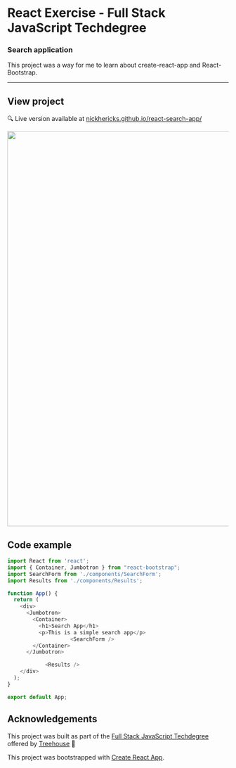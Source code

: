 # React Exercise - Full Stack JavaScript Techdegree

### Search application
This project was a way for me to learn about create-react-app and React-Bootstrap.

***

## View project
:mag: Live version available at [nickhericks.github.io/react-search-app/](https://nickhericks.github.io/react-search-app/)

<img src="https://res.cloudinary.com/dtqevfsxh/image/upload/v1565075434/portfolio/searchapp.png" width="899px">

<!-- ## Project objective -->
<!-- To complete this project I created JavaScript classes (Game, Board, Space, Player, Token) to organize the code. Each class, with its constructor function, methods, getters and setters is in its own .js file, and the app.js file handles the interaction with DOM elements. -->
<!-- 
## Techniques and concepts
- Express web framework -->

## Code example
```javascript
import React from 'react';
import { Container, Jumbotron } from "react-bootstrap";
import SearchForm from './components/SearchForm';
import Results from './components/Results';

function App() {
  return (
    <div>
      <Jumbotron>
        <Container>
          <h1>Search App</h1>
          <p>This is a simple search app</p>
					<SearchForm />
        </Container>
      </Jumbotron>

			<Results />
    </div>
  );
}

export default App;
```

## Acknowledgements
This project was built as part of the [Full Stack JavaScript Techdegree](https://join.teamtreehouse.com/techdegree/) offered by [Treehouse](https://teamtreehouse.com) :raised_hands:

This project was bootstrapped with [Create React App](https://github.com/facebook/create-react-app).